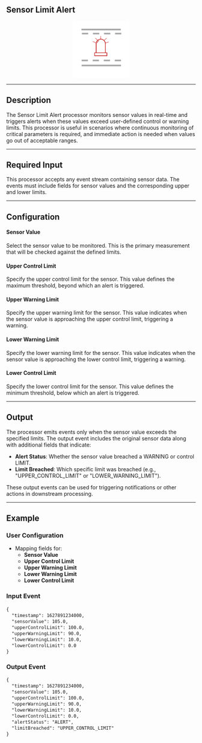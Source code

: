 <!--
  ~ Licensed to the Apache Software Foundation (ASF) under one or more
  ~ contributor license agreements.  See the NOTICE file distributed with
  ~ this work for additional information regarding copyright ownership.
  ~ The ASF licenses this file to You under the Apache License, Version 2.0
  ~ (the "License"); you may not use this file except in compliance with
  ~ the License.  You may obtain a copy of the License at
  ~
  ~    http://www.apache.org/licenses/LICENSE-2.0
  ~
  ~ Unless required by applicable law or agreed to in writing, software
  ~ distributed under the License is distributed on an "AS IS" BASIS,
  ~ WITHOUT WARRANTIES OR CONDITIONS OF ANY KIND, either express or implied.
  ~ See the License for the specific language governing permissions and
  ~ limitations under the License.
  ~
  -->

## Sensor Limit Alert

<p align="center"> 
    <img src="icon.png" width="150px;" class="pe-image-documentation"/>
</p>

***

## Description

The Sensor Limit Alert processor monitors sensor values in real-time and triggers alerts when these values exceed user-defined control or warning limits. This processor is useful in scenarios where continuous monitoring of critical parameters is required, and immediate action is needed when values go out of acceptable ranges.

***

## Required Input

This processor accepts any event stream containing sensor data. The events must include fields for sensor values and the corresponding upper and lower limits.

***

## Configuration

#### Sensor Value

Select the sensor value to be monitored. This is the primary measurement that will be checked against the defined limits.

#### Upper Control Limit

Specify the upper control limit for the sensor. This value defines the maximum threshold, beyond which an alert is triggered.

#### Upper Warning Limit

Specify the upper warning limit for the sensor. This value indicates when the sensor value is approaching the upper control limit, triggering a warning.

#### Lower Warning Limit

Specify the lower warning limit for the sensor. This value indicates when the sensor value is approaching the lower control limit, triggering a warning.

#### Lower Control Limit

Specify the lower control limit for the sensor. This value defines the minimum threshold, below which an alert is triggered.

***

## Output

The processor emits events only when the sensor value exceeds the specified limits. The output event includes the original sensor data along with additional fields that indicate:
- **Alert Status**: Whether the sensor value breached a WARNING or control LIMIT.
- **Limit Breached**: Which specific limit was breached (e.g., "UPPER_CONTROL_LIMIT" or "LOWER_WARNING_LIMIT").

These output events can be used for triggering notifications or other actions in downstream processing.

***

## Example

### User Configuration
- Mapping fields for:
  - **Sensor Value**
  - **Upper Control Limit**
  - **Upper Warning Limit**
  - **Lower Warning Limit**
  - **Lower Control Limit**

### Input Event
```
{
  "timestamp": 1627891234000,
  "sensorValue": 105.0,
  "upperControlLimit": 100.0,
  "upperWarningLimit": 90.0,
  "lowerWarningLimit": 10.0,
  "lowerControlLimit": 0.0
}
```

### Output Event
```
{
  "timestamp": 1627891234000,
  "sensorValue": 105.0,
  "upperControlLimit": 100.0,
  "upperWarningLimit": 90.0,
  "lowerWarningLimit": 10.0,
  "lowerControlLimit": 0.0,
  "alertStatus": "ALERT",
  "limitBreached": "UPPER_CONTROL_LIMIT"
}
```